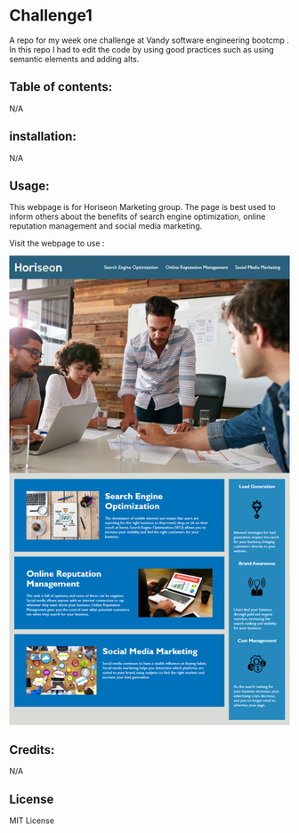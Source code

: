 # Challenge1

A repo for my week one challenge at Vandy software engineering bootcmp . In this repo I had to edit the code by using good practices such as using semantic elements and adding alts.

## Table of contents:

N/A

## installation:

N/A

## Usage:

This webpage is for Horiseon Marketing group. The page is best used to inform others about the benefits of search engine optimization, online reputation management and social media marketing.

Visit the webpage to use :

![alt text](assets/01-html-css-git-homework-demo.png)

## Credits:

N/A

## License

MIT License
